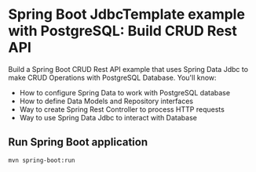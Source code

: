 # Spring Boot JdbcTemplate example with PostgreSQL: Build CRUD Rest API
Build a Spring Boot CRUD Rest API example that uses Spring Data Jdbc to make CRUD Operations with PostgreSQL Database. You'll know:
- How to configure Spring Data to work with PostgreSQL database
- How to define Data Models and Repository interfaces
- Way to create Spring Rest Controller to process HTTP requests
- Way to use Spring Data Jdbc to interact with Database

## Run Spring Boot application
```
mvn spring-boot:run
```


